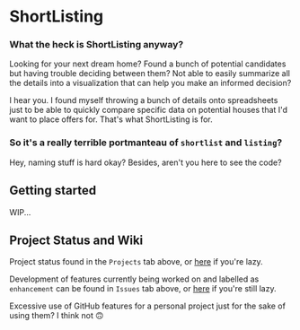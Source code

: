 # ShortListing

### What the heck is ShortListing anyway?

Looking for your next dream home? Found a bunch of potential candidates but having trouble deciding between them? Not able to easily summarize all the details into a visualization that can help you make an informed decision?

I hear you. I found myself throwing a bunch of details onto spreadsheets just to be able to quickly compare specific data on potential houses that I'd want to place offers for. That's what ShortListing is for.

### So it's a really terrible portmanteau of `shortlist` and `listing`?

Hey, naming stuff is hard okay? Besides, aren't you here to see the code?

## Getting started

WIP...

## Project Status and Wiki

Project status found in the `Projects` tab above, or [here](https://github.com/vwstang/ShortListing/projects) if you're lazy.

Development of features currently being worked on and labelled as `enhancement` can be found in `Issues` tab above, or [here](https://github.com/vwstang/ShortListing/issues?q=is%3Aissue+label%3Aenhancement+sort%3Acreated-asc+) if you're still lazy.

Excessive use of GitHub features for a personal project just for the sake of using them? I think not :upside_down_face:
